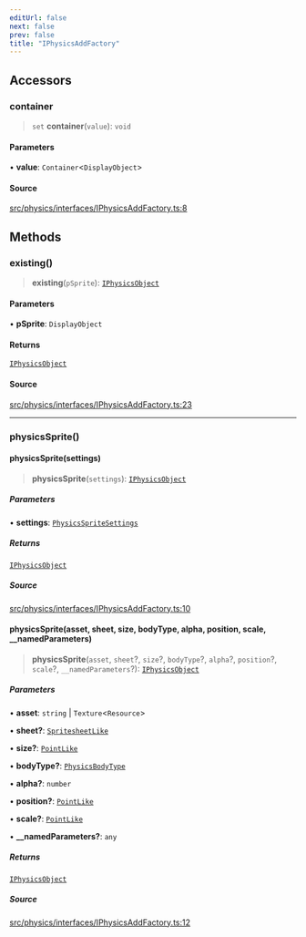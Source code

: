 ```yaml
---
editUrl: false
next: false
prev: false
title: "IPhysicsAddFactory"
---
```


## Accessors

### container

> `set` **container**(`value`): `void`

#### Parameters

• **value**: `Container`\<`DisplayObject`\>

#### Source

[src/physics/interfaces/IPhysicsAddFactory.ts:8](https://github.com/relishinc/dill-pixel/blob/c79d8e8552aaa0f13a29535c819ae67d025b4669/src/physics/interfaces/IPhysicsAddFactory.ts#L8)

## Methods

### existing()

> **existing**(`pSprite`): [`IPhysicsObject`](/api/interfaces/iphysicsobject/)

#### Parameters

• **pSprite**: `DisplayObject`

#### Returns

[`IPhysicsObject`](/api/interfaces/iphysicsobject/)

#### Source

[src/physics/interfaces/IPhysicsAddFactory.ts:23](https://github.com/relishinc/dill-pixel/blob/c79d8e8552aaa0f13a29535c819ae67d025b4669/src/physics/interfaces/IPhysicsAddFactory.ts#L23)

***

### physicsSprite()

#### physicsSprite(settings)

> **physicsSprite**(`settings`): [`IPhysicsObject`](/api/interfaces/iphysicsobject/)

##### Parameters

• **settings**: [`PhysicsSpriteSettings`](/api/interfaces/physicsspritesettings/)

##### Returns

[`IPhysicsObject`](/api/interfaces/iphysicsobject/)

##### Source

[src/physics/interfaces/IPhysicsAddFactory.ts:10](https://github.com/relishinc/dill-pixel/blob/c79d8e8552aaa0f13a29535c819ae67d025b4669/src/physics/interfaces/IPhysicsAddFactory.ts#L10)

#### physicsSprite(asset, sheet, size, bodyType, alpha, position, scale, __namedParameters)

> **physicsSprite**(`asset`, `sheet`?, `size`?, `bodyType`?, `alpha`?, `position`?, `scale`?, `__namedParameters`?): [`IPhysicsObject`](/api/interfaces/iphysicsobject/)

##### Parameters

• **asset**: `string` \| `Texture`\<`Resource`\>

• **sheet?**: [`SpritesheetLike`](/api/type-aliases/spritesheetlike/)

• **size?**: [`PointLike`](/api/type-aliases/pointlike/)

• **bodyType?**: [`PhysicsBodyType`](/api/enumerations/physicsbodytype/)

• **alpha?**: `number`

• **position?**: [`PointLike`](/api/type-aliases/pointlike/)

• **scale?**: [`PointLike`](/api/type-aliases/pointlike/)

• **\_\_namedParameters?**: `any`

##### Returns

[`IPhysicsObject`](/api/interfaces/iphysicsobject/)

##### Source

[src/physics/interfaces/IPhysicsAddFactory.ts:12](https://github.com/relishinc/dill-pixel/blob/c79d8e8552aaa0f13a29535c819ae67d025b4669/src/physics/interfaces/IPhysicsAddFactory.ts#L12)
